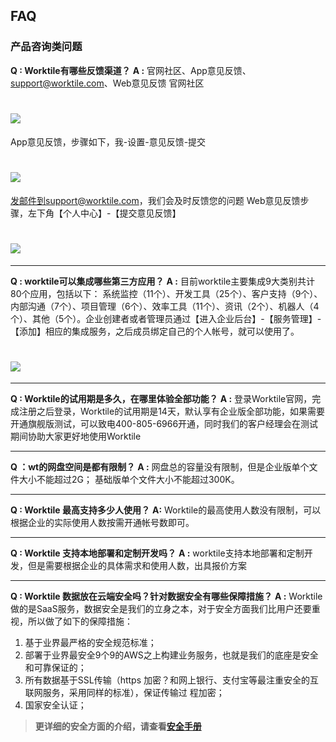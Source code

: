 ## FAQ
### 产品咨询类问题
**Q : Worktile有哪些反馈渠道？**
**A :** 官网社区、App意见反馈、support@worktile.com、Web意见反馈
官网社区
# ![](/assets/意见反馈1.jpg)
App意见反馈，步骤如下，我-设置-意见反馈-提交
# ![](/assets/意见反馈2.jpg)
发邮件到support@worktile.com，我们会及时反馈您的问题
Web意见反馈步骤，左下角【个人中心】-【提交意见反馈】
# ![](/assets/意见反馈3.jpg)
----------------

**Q : worktile可以集成哪些第三方应用？**
**A :** 目前worktile主要集成9大类别共计80个应用，包括以下： 系统监控（11个）、开发工具（25个）、客户支持（9个）、内部沟通（7个）、项目管理（6个）、效率工具（11个）、资讯（2个）、机器人（4个）、其他（5个）。企业创建者或者管理员通过【进入企业后台】-【服务管理】-【添加】相应的集成服务，之后成员绑定自己的个人帐号，就可以使用了。
# ![](/assets/集成服务.jpg)
---------------
**Q : Worktile的试用期是多久，在哪里体验全部功能？**
**A :** 登录Worktile官网，完成注册之后登录，Worktile的试用期是14天，默认享有企业版全部功能，如果需要开通旗舰版测试，可以致电400-805-6966开通，同时我们的客户经理会在测试期间协助大家更好地使用Worktile

-----------------
**Q ：wt的网盘空间是都有限制？**
**A :** 网盘总的容量没有限制，但是企业版单个文件大小不能超过2G； 基础版单个文件大小不能超过300K。
    
----------------------------
**Q : Worktile 最高支持多少人使用？**
**A:**  Worktile的最高使用人数没有限制，可以根据企业的实际使用人数按需开通帐号数即可。

--------------------------
**Q : Worktile 支持本地部署和定制开发吗？**
**A :**  worktile支持本地部署和定制开发，但是需要根据企业的具体需求和使用人数，出具报价方案

--------------------------
**Q : Worktile 数据放在云端安全吗？针对数据安全有哪些保障措施？**
**A :** Worktile做的是SaaS服务，数据安全是我们的立身之本，对于安全方面我们比用户还要重视，所以做了如下的保障措施：
 1) 基于业界最严格的安全规范标准； 
 2) 部署于业界最安全9个9的AWS之上构建业务服务，也就是我们的底座是安全和可靠保证的；
 3) 所有数据基于SSL传输（https 加密？和网上银行、支付宝等最注重安全的互联网服务，采用同样的标准），保证传输过 程加密； 
 4) 国家安全认证；
 > **更详细的安全方面的介绍，请查看**[**安全手册** ](/yong-hu-zhi-nan/an-quan-shou-ce.md)

